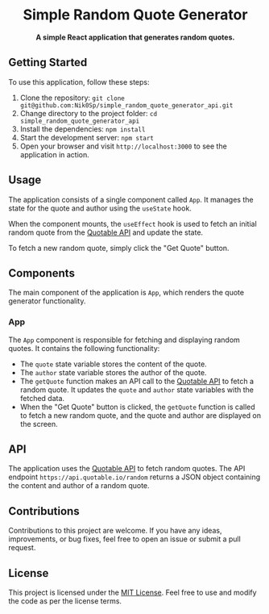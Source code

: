 <h1 align="center">Simple Random Quote Generator</h1>

<p align="center">
  <strong>A simple React application that generates random quotes.</strong>
</p>

##  Getting Started

To use this application, follow these steps:

1. Clone the repository: `git clone git@github.com:Nik0Sp/simple_random_quote_generator_api.git`
2. Change directory to the project folder: `cd simple_random_quote_generator_api`
3. Install the dependencies: `npm install`
4. Start the development server: `npm start`
5. Open your browser and visit `http://localhost:3000` to see the application in action.

##  Usage

The application consists of a single component called `App`. It manages the state for the quote and author using the `useState` hook.

When the component mounts, the `useEffect` hook is used to fetch an initial random quote from the [Quotable API](https://api.quotable.io/) and update the state.

To fetch a new random quote, simply click the "Get Quote" button.

## Components

The main component of the application is `App`, which renders the quote generator functionality.

### App

The `App` component is responsible for fetching and displaying random quotes. It contains the following functionality:

- The `quote` state variable stores the content of the quote.
- The `author` state variable stores the author of the quote.
- The `getQuote` function makes an API call to the [Quotable API](https://api.quotable.io/random) to fetch a random quote. It updates the `quote` and `author` state variables with the fetched data.
- When the "Get Quote" button is clicked, the `getQuote` function is called to fetch a new random quote, and the quote and author are displayed on the screen.

##  API

The application uses the [Quotable API](https://api.quotable.io/) to fetch random quotes. The API endpoint `https://api.quotable.io/random` returns a JSON object containing the content and author of a random quote.

##  Contributions

Contributions to this project are welcome. If you have any ideas, improvements, or bug fixes, feel free to open an issue or submit a pull request.

##  License

This project is licensed under the [MIT License](https://opensource.org/licenses/MIT). Feel free to use and modify the code as per the license terms.